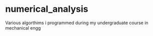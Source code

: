 # numerical_analysis

Various algorthims i programmed during my undergraduate course in mechanical engg
